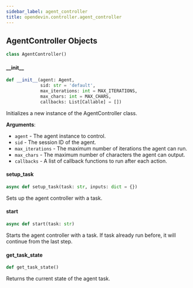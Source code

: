 ```yaml
---
sidebar_label: agent_controller
title: opendevin.controller.agent_controller
---
```


## AgentController Objects

```python
class AgentController()
```

#### \_\_init\_\_

```python
def __init__(agent: Agent,
             sid: str = 'default',
             max_iterations: int = MAX_ITERATIONS,
             max_chars: int = MAX_CHARS,
             callbacks: List[Callable] = [])
```

Initializes a new instance of the AgentController class.

**Arguments**:

- `agent` - The agent instance to control.
- `sid` - The session ID of the agent.
- `max_iterations` - The maximum number of iterations the agent can run.
- `max_chars` - The maximum number of characters the agent can output.
- `callbacks` - A list of callback functions to run after each action.

#### setup\_task

```python
async def setup_task(task: str, inputs: dict = {})
```

Sets up the agent controller with a task.

#### start

```python
async def start(task: str)
```

Starts the agent controller with a task.
If task already run before, it will continue from the last step.

#### get\_task\_state

```python
def get_task_state()
```

Returns the current state of the agent task.

